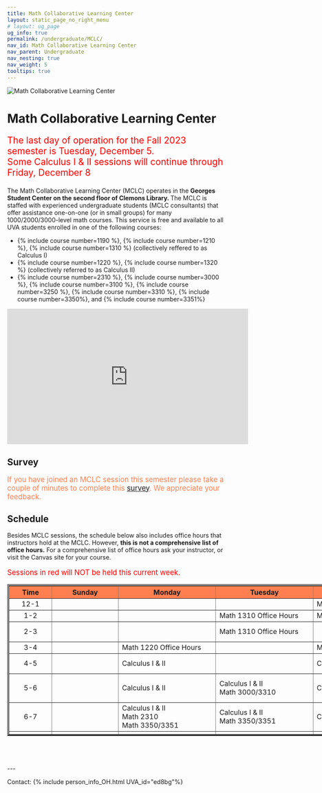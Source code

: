 ```yaml
---
title: Math Collaborative Learning Center
layout: static_page_no_right_menu
# layout: ug_page
ug_info: true
permalink: /undergraduate/MCLC/
nav_id: Math Collaborative Learning Center
nav_parent: Undergraduate
nav_nesting: true
nav_weight: 5
tooltips: true
---
```


<img src="{{site.url}}/undergraduate/MCLC/MCLC_logo.png" style="max-width:70%;max-height:350px;height:auto;width:auto;" alt="Math Collaborative Learning Center">

<h1 class="mb-4">Math Collaborative Learning Center</h1>

<p style="font-size:150%;color:Red;"> The last day of operation for the Fall 2023 semester is Tuesday, December 5.
<br> Some Calculus I & II sessions will continue through Friday, December 8 </p> 
<!-- <p style="font-size:150%;"> The MCLC will begin its operation for the Fall 2023 semester on Monday, August 28 </p> -->
<!-- <p style="font-size:150%;"> The MCLC is now open for the Fall 2023 semester! </p> -->
<!-- <p style="font-size:150%;color:Red;"> The MCLC will not offer sessions during Reading Days, October 1-3 </p> -->


The Math Collaborative Learning Center (MCLC) operates in the <b> Georges Student Center on the second floor of Clemons Library. </b> The MCLC is staffed with experienced undergraduate students (MCLC consultants) that offer assistance one-on-one (or in small groups) for many 1000/2000/3000-level math courses. This service is free and available to all UVA students enrolled in one of the following courses: <br>
<ul>
 <li> {% include course number=1190 %}, {% include course number=1210 %}, {% include course number=1310 %} (collectively reffered to as Calculus I) </li>
 <li> {% include course number=1220 %}, {% include course number=1320 %} (collectively referred to as Calculus II) </li>
 <li> {% include course number=2310 %}, {% include course number=3000 %}, {% include course number=3100 %}, {% include course number=3250 %}, {% include course number=3310 %}, {% include course number=3350%}, and {% include course number=3351%} </li>
</ul>

<!-- Due to the ongoing situation with COVID-19 all MCLC sessions for the Spring 2021 semester will be held virtually, via Zoom (links found in the table below). Here are a few things that you should have in mind before joining a session:
<ul>
 <li> In order to join an MCLC session, <b> use a Zoom account that is associated with your UVA credentials. </b> </li>
 <li> Join a session from a quite environment. If you intend to have your web camera on, make sure your surroundings and attire are appropriate.</li>
 <li> Be prepared to share your questions with your consultant. You can share your browser, documents open on your desktop interface (like PDFs), or your entire screen, by clicking the green "Share Screen" button found on Zoom's toolbar. You may also share a document via Zoom's Chat tool, by clicking "File" and uploading your document there. <em> Sharing options may be limited depending on the version of Zoom you are using.</em> Your consultant may offer a different way to share.</li>
 <li> Once you join a session, a consulant will assign you to a (virtual) room for the course for which you need help. This process may take a couple of minutes.</li>
</ul> -->


<iframe width="560" height="315" src="https://www.youtube.com/embed/QNGNmmVGzDQ" title="YouTube video player" frameborder="0" allow="accelerometer; autoplay; clipboard-write; encrypted-media; gyroscope; picture-in-picture" allowfullscreen></iframe>

<br>

<h2 class="mb-4 mt-4">Survey </h2>

<p style="font-size:120%;color:coral;"> If you have joined an MCLC session this semester please take a couple of minutes to complete this 
<a href="https://virginia.az1.qualtrics.com/jfe/form/SV_6EAwT0QtCuRiixg">survey</a>. We appreciate your feedback. </p>

<h2 class="mb-4 mt-4">Schedule </h2>

<!-- <p style="font-size:120%;color:red;"> The MCLC will remain closed during Reading Days, October 1 - October 4. </p> -->
<p> Besides MCLC sessions, the schedule below also includes office hours that instructors hold at the MCLC. However, <b> this is not a comprehensive list of office hours.</b> For a comprehensive list of office hours ask your instructor, or visit the Canvas site for your course. </p>
<!-- <p style="font-size:120%;"> TBA </p> -->
<p style="font-size:120%;color:red;"> Sessions in red will NOT be held this current week. </p> 


<table cellpadding="6px" border="4px" cellspacing="0" style="border-collapse: collapse; height: 353px; width: 1400px;">
<thead style="background-color: coral; text-align: center;">
<tr style="text-align: center; height: 19px;">
<th style="width: 90px; height: 19px;">Time</th>
<th style="width: 153.422px; height: 19px;">Sunday</th>
<th style="width: 224.594px; height: 19px;">Monday</th>
<th style="width: 234.625px; height: 19px;">Tuesday</th>
<th style="width: 171.453px; height: 19px;">Wednesday</th>
<th style="width: 218.578px; height: 19px;">Thursday</th>
<th style="width: 245.703px; height: 19px;">Friday</th>
</tr>
</thead>
<tbody>
<tr style="height: 19px;">
<td style="width: 90px; height: 19px; text-align: center;">12-1</td>
<td style="width: 153.422px; height: 19px;"></td>
<td style="width: 235px; height: 19px;">  </td> <!-- M -->
<td style="width: 235px; height: 19px;"></td>
<td style="width: 235px; height: 19px;"> Math 1220 Office Hours </td> <!-- W -->
<td style="width: 235px; height: 19px;">  </td>
<td style="width: 235px; height: 19px;"></td>
</tr>
<tr style="height: 19px;">
<td style="width: 90px; height: 19px; text-align: center;">1-2</td>
<td style="width: 153.422px; height: 19px;"></td>
<td style="width: 235px; height: 19px;"> </td> <!-- M --> 
<td style="width: 235px; height: 19px;"> Math 1310 Office Hours </td>
<td style="width: 235px; height: 19px;"> Math 1220 Office Hours </td> <!-- W -->
<td style="width: 235px; height: 19px;"> Math 1310 Office Hours </td>
<td style="width: 235px; height: 19px;"> </td>
</tr>
<tr style="height: 19px;">
<td style="width: 90px; height: 10px; text-align: center;">2-3</td>
<td style="width: 153.422px; height: 10px;"></td>
<td style="width: 224.594px; height: 10px;"></td> <!-- M -->
<td style="width: 234.625px; height: 10px;"> Math 1310 Office Hours </td>
<td style="width: 171.453px; height: 10px;">  </td> <!-- W -->
<td style="width: 218.578px; height: 10px;"> Math 1220 Office Hours <br/> Math 1310 Office Hours </td>
<td style="width: 245.703px; height: 10px;">  </td>
</tr>
<tr style="height: 19px;">
<td style="width: 90px; height: 19px; text-align: center;">3-4</td>
<td style="width: 153.422px; height: 19px;"> </td>
<td style="width: 224.594px; height: 19px;"> Math 1220 Office Hours </td> <!-- M -->
<td style="width: 234.625px; height: 19px;">  </td>
<td style="width: 171.453px; height: 19px;"> Math 1220 Office Hours </td> <!-- W -->
<td style="width: 218.578px; height: 19px;">  </td>
<td style="width: 245.703px; height: 19px;"> Calculus I & II </td>
</tr>
<tr style="height: 19px;">
<td style="width: 90px; height: 19px; text-align: center;">4-5</td>
<td style="width: 153.422px; height: 19px;">  </td>
<td style="width: 224.594px; height: 19px;"> Calculus I & II </td> <!-- M -->
<td style="width: 234.625px; height: 19px;"> </td>
<td style="width: 171.453px; height: 19px;"> Calculus I & II </td> <!-- W -->
<td style="width: 218.578px; height: 19px;"> Calculus I & II </td>
<td style="width: 245.703px; height: 19px;"> Calculus I & II <br/> Math 2310 </td>
</tr>
<tr style="height: 19px;">
<td style="width: 90px; text-align: center; height: 19px;">5-6</td>
<td style="width: 153.422px; height: 19px;"> </td>
<td style="width: 224.594px; height: 19px;"> Calculus I & II </td> <!-- M -->
<td style="width: 234.625px; height: 19px;"> Calculus I & II <br/> Math 3000/3310 </td>
<td style="width: 235px; height: 19px;"> Calculus I & II </td> <!-- W -->
<td style="width: 218.578px; height: 19px;"> Calculus I & II <br/> Math 3100 <br/> Math 3250 </td>
<td style="width: 245.703px; height: 19px;"></td>
</tr>
<tr style="height: 10px;">
<td style="width: 90px; text-align: center; height: 10px;">6-7</td>
<td style="width: 153.422px; height: 10px;"></td>
<td style="width: 235px; height: 10px;"> Calculus I & II <br/> Math 2310 <br/> Math 3350/3351 </td> <!-- M -->
<td style="width: 234.625px; height: 10px;"> Calculus I & II <br/> Math 3350/3351 </td>
<td style="width: 171.453px; height: 10px;"> Calculus I & II </td> <!--W-->
<td style="width: 218.578px; height: 10px;"> Math 3000/3310 </td>
<td style="width: 245.703px; height: 10px;"></td>
</tr>
<tr style="height: 38px;">
<td style="width: 90px; height: 38px; text-align: center;">7-8:15</td>
<td style="width: 153.422px; height: 38px;color:red;"> Calculus I & II </td>
<td style="width: 224.594px; height: 38px;">  Calculus I & II  <br/> Math 3100 </td> <!-- M -->
<td style="width: 235px; height: 38px;"> Calculus I & II </td>
<td style="width: 171.453px; height: 38px;"> Calculus I & II </td> <!-- W -->
<td style="width: 218.578px; height: 38px;"></td>
<td style="width: 245.703px; height: 38px;"></td>
</tr>
<tr style="height: 38px;">
<td style="width: 90px; height: 38px; text-align: center;">8:15-9:30</td>
<td style="width: 153.422px; height: 38px;"></td>
<td style="width: 224.594px; height: 38px;"> Calculus I & II </td> <!-- M -->
<td style="width: 234.625px; height: 38px;"> Calculus I & II </td>
<td style="width: 171.453px; height: 38px;"> </td> <!-- W -->
<td style="width: 218.578px; height: 38px;"></td>
<td style="width: 245.703px; height: 38px;"></td>
</tr>
</tbody>
</table>

<br>

<!-- <h2 class="mb-4 mt-4">MCLC at Gilmer Hall </h2>

<p> This semester the MCLC offers a few sessions at a second location, <b>Gilmer 490</b>, as part of pilot program. </p> -->

<br>

<!-- <p> <b>Calculus I (Math 1190/1210, Math 1310):</b> Tuesday & Wednseday, 5-6 pm</p> -->
<!-- <p style="font-size:100%;"> <b>Math 1220:</b> Monday & Wednseday, 5-6 pm  (not held the week of the exam)</p> -->

<br>
---

Contact: {% include person_info_OH.html UVA_id="ed8bg"%}
